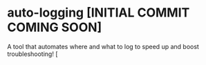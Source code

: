 # auto-logging [INITIAL COMMIT COMING SOON]
A tool that automates where and what to log to speed up and boost troubleshooting! [
